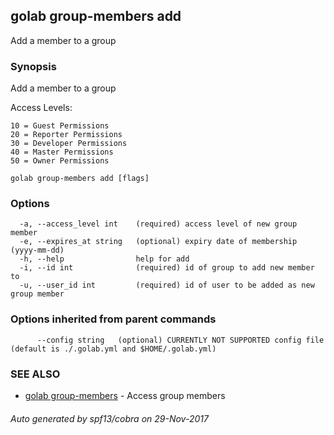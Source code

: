 ## golab group-members add

Add a member to a group

### Synopsis


Add a member to a group

  Access Levels:

	10 = Guest Permissions
	20 = Reporter Permissions
	30 = Developer Permissions
	40 = Master Permissions
	50 = Owner Permissions

```
golab group-members add [flags]
```

### Options

```
  -a, --access_level int    (required) access level of new group member
  -e, --expires_at string   (optional) expiry date of membership (yyyy-mm-dd)
  -h, --help                help for add
  -i, --id int              (required) id of group to add new member to
  -u, --user_id int         (required) id of user to be added as new group member
```

### Options inherited from parent commands

```
      --config string   (optional) CURRENTLY NOT SUPPORTED config file (default is ./.golab.yml and $HOME/.golab.yml)
```

### SEE ALSO
* [golab group-members](golab_group-members.md)	 - Access group members

###### Auto generated by spf13/cobra on 29-Nov-2017
